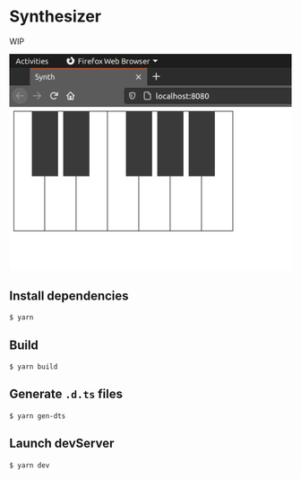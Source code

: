 # Synthesizer

WIP

![screenshot](./assets/screenshot.png)

## Install dependencies

```
$ yarn
```

## Build

```
$ yarn build
```

## Generate `.d.ts` files

```
$ yarn gen-dts
```

## Launch devServer

```
$ yarn dev
```
